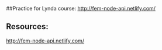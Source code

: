 ##Practice for Lynda course: http://fem-node-api.netlify.com/

## Resources:
http://fem-node-api.netlify.com/
